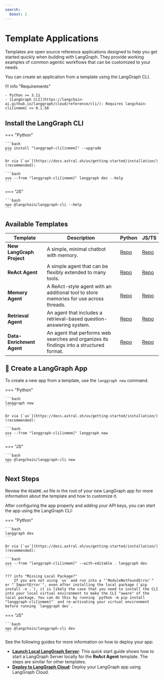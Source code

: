 ```yaml
---
search:
  boost: 2
---
```


# Template Applications

Templates are open source reference applications designed to help you get started quickly when building with LangGraph. They provide working examples of common agentic workflows that can be customized to your needs.

You can create an application from a template using the LangGraph CLI.

!!! info "Requirements"

    - Python >= 3.11
    - [LangGraph CLI](https://langchain-ai.github.io/langgraph/cloud/reference/cli/): Requires langchain-cli[inmem] >= 0.1.58

## Install the LangGraph CLI

=== "Python"

    ```bash
    pip install "langgraph-cli[inmem]" --upgrade
    ```

    Or via [`uv`](https://docs.astral.sh/uv/getting-started/installation/) (recommended):

    ```bash
    uvx --from "langgraph-cli[inmem]" langgraph dev --help
    ```

=== "JS"

    ```bash
    npx @langchain/langgraph-cli --help
    ```

## Available Templates

| Template                  | Description                                                                              | Python                                                           | JS/TS                                                               |
|---------------------------|------------------------------------------------------------------------------------------|------------------------------------------------------------------|---------------------------------------------------------------------|
| **New LangGraph Project** | A simple, minimal chatbot with memory.                                                   | [Repo](https://github.com/langchain-ai/new-langgraph-project)    | [Repo](https://github.com/langchain-ai/new-langgraphjs-project)     |
| **ReAct Agent**           | A simple agent that can be flexibly extended to many tools.                              | [Repo](https://github.com/langchain-ai/react-agent)              | [Repo](https://github.com/langchain-ai/react-agent-js)              |
| **Memory Agent**          | A ReAct-style agent with an additional tool to store memories for use across threads.    | [Repo](https://github.com/langchain-ai/memory-agent)             | [Repo](https://github.com/langchain-ai/memory-agent-js)             |
| **Retrieval Agent**       | An agent that includes a retrieval-based question-answering system.                      | [Repo](https://github.com/langchain-ai/retrieval-agent-template) | [Repo](https://github.com/langchain-ai/retrieval-agent-template-js) |
| **Data-Enrichment Agent** | An agent that performs web searches and organizes its findings into a structured format. | [Repo](https://github.com/langchain-ai/data-enrichment)          | [Repo](https://github.com/langchain-ai/data-enrichment-js)          |


## 🌱 Create a LangGraph App

To create a new app from a template, use the `langgraph new` command.

=== "Python"

    ```bash
    langgraph new
    ```

    Or via [`uv`](https://docs.astral.sh/uv/getting-started/installation/) (recommended):

    ```bash
    uvx --from "langgraph-cli[inmem]" langgraph new
    ```

=== "JS"

    ```bash
    npx @langchain/langgraph-cli new 
    ```

## Next Steps

Review the `README.md` file in the root of your new LangGraph app for more information about the template and how to customize it.

After configuring the app properly and adding your API keys, you can start the app using the LangGraph CLI:

=== "Python"

    ```bash
    langgraph dev
    ```

    Or via [`uv`](https://docs.astral.sh/uv/getting-started/installation/) (recommended):

    ```bash
    uvx --from "langgraph-cli[inmem]" --with-editable . langgraph dev
    ```

    ??? info "Missing Local Package?"
        If you are not using `uv` and run into a "`ModuleNotFoundError`" or "`ImportError`", even after installing the local package (`pip install -e .`), it is likely the case that you need to install the CLI into your local virtual environment to make the CLI "aware" of the local package. You can do this by running `python -m pip install "langgraph-cli[inmem]"` and re-activating your virtual environment before running `langgraph dev`.

=== "JS"

    ```bash
    npx @langchain/langgraph-cli dev
    ```

See the following guides for more information on how to deploy your app:

- **[Launch Local LangGraph Server](../tutorials/langgraph-platform/local-server.md)**: This quick start guide shows how to start a LangGraph Server locally for the **ReAct Agent** template. The steps are similar for other templates.
- **[Deploy to LangGraph Cloud](../cloud/quick_start.md)**: Deploy your LangGraph app using LangGraph Cloud.
